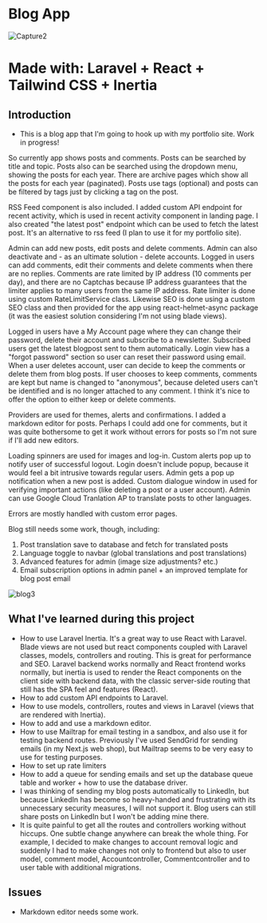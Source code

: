 # Blog App

![Capture2](https://github.com/user-attachments/assets/d7b27022-45c0-47f7-b1b8-70adfe710f4f)

# Made with: Laravel + React + Tailwind CSS + Inertia

## Introduction

- This is a blog app that I'm going to hook up with my portfolio site. Work in progress!

So currently app shows posts and comments. Posts can be searched by title and topic. Posts also can be searched using the dropdown menu, showing the posts for each year. There are archive pages which show all the posts for each year (paginated). Posts use tags (optional) and posts can be filtered by tags just by clicking a tag on the post.

RSS Feed component is also included. I added custom API endpoint for recent activity, which is used in recent activity component in landing page. I also created "the latest post" endpoint which can be used to fetch the latest post. It's an alternative to rss feed (I plan to use it for my portfolio site).

Admin can add new posts, edit posts and delete comments. Admin can also deactivate and - as an ultimate solution - delete accounts. Logged in users can add comments, edit their comments and delete comments when there are no replies. Comments are rate limited by IP address (10 comments per day), and there are no Captchas because IP address guarantees that the limiter applies to many users from the same IP address. Rate limiter is done using custom RateLimitService class. Likewise SEO is done using a custom SEO class and then provided for the app using react-helmet-async package (it was the easiest solution considering I'm not using blade views).

Logged in users have a My Account page where they can change their password, delete their account and subscribe to a newsletter. Subscribed users get the latest blogpost sent to them automatically. Login view has a "forgot password" section so user can reset their password using email. When a user deletes account, user can decide to keep the comments or delete them from blog posts. If user chooses to keep comments, comments are kept but name is changed to "anonymous", because deleted users can't be identified and is no longer attached to any comment. I think it's nice to offer the option to either keep or delete comments.

Providers are used for themes, alerts and confirmations. I added a markdown editor for posts. Perhaps I could add one for comments, but it was quite bothersome to get it work without errors for posts so I'm not sure if I'll add new editors.

Loading spinners are used for images and log-in. Custom alerts pop up to notify user of successful logout. Login doesn't include popup, because it would feel a bit intrusive towards regular users. Admin gets a pop up notification when a new post is added. Custom dialogue window in used for verifying important actions (like deleting a post or a user account). Admin can use Google Cloud Tranlation AP to translate posts to other languages.

Errors are mostly handled with custom error pages.

Blog still needs some work, though, including:

1. Post translation save to database and fetch for translated posts
2. Language toggle to navbar (global translations and post translations)
3. Advanced features for admin (image size adjustments? etc.)
4. Email subscription options in admin panel + an improved template for blog post email

![blog3](https://github.com/user-attachments/assets/9b47ad5c-13f9-4858-9291-1eb1d2397d96)

## What I've learned during this project

- How to use Laravel Inertia. It's a great way to use React with Laravel. Blade views are not used but react components coupled with Laravel classes, models, controllers and routing. This is great for performance and SEO. Laravel backend works normally and React frontend works normally, but inertia is used to render the React components on the client side with backend data, with the classic server-side routing that still has the SPA feel and features (React).
- How to add custom API endpoints to Laravel.
- How to use models, controllers, routes and views in Laravel (views that are rendered with Inertia).
- How to add and use a markdown editor.
- How to use Mailtrap for email testing in a sandbox, and also use it for testing backend routes. Previously I've used SendGrid for sending emails (in my Next.js web shop), but Mailtrap seems to be very easy to use for testing purposes.
- How to set up rate limiters
- How to add a queue for sending emails and set up the database queue table and worker + how to use the database driver.
- I was thinking of sending my blog posts automatically to LinkedIn, but because LinkedIn has become so heavy-handed and frustrating with its unnecessary security measures, I will not support it. Blog users can still share posts on LinkedIn but I won't be adding mine there.
- It is quite painful to get all the routes and controllers working without hiccups. One subtle change anywhere can break the whole thing. For example, I decided to make changes to account removal logic and suddenly I had to make changes not only to frontend but also to user model, comment model, Accountcontroller, Commentcontroller and to user table with additional migrations.

## Issues

- Markdown editor needs some work.